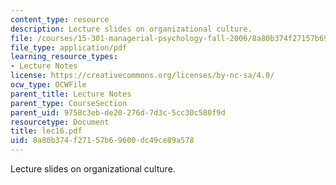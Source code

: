 ```yaml
---
content_type: resource
description: Lecture slides on organizational culture.
file: /courses/15-301-managerial-psychology-fall-2006/8a80b374f27157b69600dc49ce89a578_lec16.pdf
file_type: application/pdf
learning_resource_types:
- Lecture Notes
license: https://creativecommons.org/licenses/by-nc-sa/4.0/
ocw_type: OCWFile
parent_title: Lecture Notes
parent_type: CourseSection
parent_uid: 9758c3eb-de20-276d-7d3c-5cc30c580f9d
resourcetype: Document
title: lec16.pdf
uid: 8a80b374-f271-57b6-9600-dc49ce89a578
---
```

Lecture slides on organizational culture.